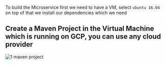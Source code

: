 To build the Microservice first we need to have a VM, select `ubuntu 16.04` on top of that we install our dependencies which we need

## Create a Maven Project in the Virtual Machine which is running on GCP, you can use any cloud provider

![1 maven project](https://user-images.githubusercontent.com/58173938/204171534-14b19ffe-a34f-4225-9a9c-74cc26580ef4.png)



